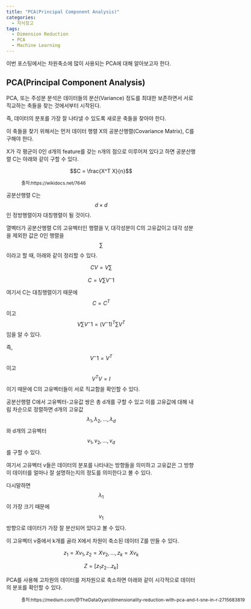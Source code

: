```yaml
---
title: "PCA(Principal Component Analysis)"
categories:
  - 지식창고
tags:
  - Dimension Reduction
  - PCA
  - Machine Learning
---
```


이번 포스팅에서는 차원축소에 많이 사용되는 PCA에 대해 알아보고자 한다.

## PCA(Principal Component Analysis)

PCA, 또는 주성분 분석은 데이터들의 분산(Variance) 정도를 최대한 보존하면서 서로 직교하는 축들을 찾는 것에서부터 시작된다.

즉, 데이터의 분포를 가장 잘 나타낼 수 있도록 새로운 축들을 찾아야 한다.

이 축들을 찾기 위해서는 먼저 데이터 행렬 X의 공분산행렬(Covariance Matrix), C를 구해야 한다.

X가 각 평균이 0인 d개의 feature를 갖는 n개의 점으로 이루어져 있다고 하면 공분산행렬 C는 아래와 같이 구할 수 있다.

$$C = \frac{X^T X}{n}$$ 

<figure class="align-center" style="width:600px">
  <img src="{{ site.url }}{{ site.baseurl }}/assets/images/post4/covariance_matrix1.png" alt="">
  <figcaption style="font-size:12px">출처:https://wikidocs.net/7646</figcaption>
</figure> 

공분산행렬 C는 $$d\times d$$인 정방행렬이자 대칭행렬이 될 것이다.

열벡터가 공분산행렬 C의 고유벡터인 행렬을 V, 대각성분이 C의 고유값이고 대각 성분을 제외한 값은 0인 행렬을 $$\sum$$이라고 할 때, 아래와 같이 정리할 수 있다.

$$CV = V\sum$$

$$C = V\sum V^-1$$

여기서 C는 대칭행렬이기 때문에 $$C = C^T$$이고 $$V\sum V^-1 = (V^-1)^T\sum V^T$$임을 알 수 있다.

즉, $$V^-1 = V^T$$이고 $$V^T V = I$$이기 때문에 C의 고유벡터들이 서로 직교함을 확인할 수 있다.

공분산행렬 C에서 고유벡터-고유값 쌍은 총 d개를 구할 수 있고 이를 고유값에 대해 내림 차순으로 정렬하면 d개의 고유값 $$\lambda_1, \lambda_2, ..., \lambda_d$$와 d개의 고유벡터 $$v_1, v_2, ..., v_d$$를 구할 수 있다.

여기서 고유벡터 v들은 데이터의 분포를 나타내는 방향들을 의미하고 고유값은 그 방향이 데이터를 얼마나 잘 설명하는지의 정도를 의미한다고 볼 수 있다.

다시말하면 $$\lambda_1$$이 가장 크기 때문에 $$v_1$$ 방향으로 데이터가 가장 잘 분산되어 있다고 볼 수 있다.

이 고유벡터 v중에서 k개를 골라 X에서 차원이 축소된 데이터 Z를 만들 수 있다.

$$z_1=Xv_1, z_2=Xv_2, ..., z_k=Xv_k$$

$$Z=[z_1 z_2 ... z_k]$$

PCA를 사용해 고차원의 데이터를 저차원으로 축소하면 아래와 같이 시각적으로 데이터의 분포를 확인할 수 있다.

<figure class="align-center" style="width:600px">
  <img src="{{ site.url }}{{ site.baseurl }}/assets/images/post4/pca1.png" alt="">
  <figcaption style="font-size:12px">출처:https://medium.com/@TheDataGyan/dimensionality-reduction-with-pca-and-t-sne-in-r-2715683819</figcaption>
</figure> 